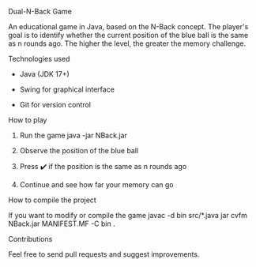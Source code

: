 Dual-N-Back Game

An educational game in Java, based on the N-Back concept. The player's goal is to identify whether the current position of the blue ball is the same as n rounds ago. The higher the level, the greater the memory challenge.

Technologies used

- Java (JDK 17+)

- Swing for graphical interface

- Git for version control

How to play

1. Run the game
java -jar NBack.jar

2. Observe the position of the blue ball
3. Press ✔️ if the position is the same as n rounds ago
4. Continue and see how far your memory can go

How to compile the project

If you want to modify or compile the game
javac -d bin src/*.java
jar cvfm NBack.jar MANIFEST.MF -C bin .

Contributions

Feel free to send pull requests and suggest improvements.
